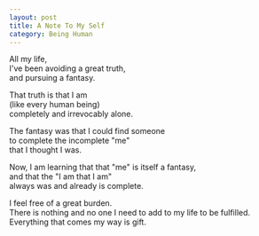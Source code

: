 ```yaml
---
layout: post
title: A Note To My Self
category: Being Human 
---
```


All my life,  
I've been avoiding a great truth,  
and pursuing a fantasy.

That truth is that I am  
(like every human being)  
completely and irrevocably alone.

The fantasy was that I could find someone  
to complete the incomplete "me"  
that I thought I was.

Now, I am learning that that "me" is itself a fantasy,  
and that the "I am that I am"  
always was and already is complete.

I feel free of a great burden.  
There is nothing and no one I need to add to my life to be fulfilled.  
Everything that comes my way is gift.
